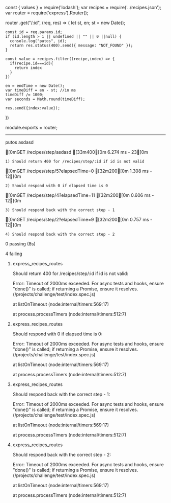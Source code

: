 const { values } = require('lodash');
var recipes = require('../recipes.json');
var router = require('express').Router();

router
  .get("/:id", (req, res) => {
    let st, en;
    st = new Date();

    const id = req.params.id;
    if (id.length > 1 || undefined || "" || 0 ||null) {
      console.log("putos", id);
      return res.status(400).send({ message: "NOT_FOUND" });
    }

    const value = recipes.filter((recipe,index) => {
      if(recipe.id===id){
        return index
      }
    })

    en = endTime = new Date();
    var timeDiff = en - st; //in ms
    timeDiff /= 1000;
    var seconds = Math.round(timeDiff);

    res.send({index:value});
  })

module.exports = router;


------------------------------

putos asdasd

[0mGET /recipes/step/asdasd [33m400[0m 6.274 ms - 23[0m

    1) Should return 400 for /recipes/step/:id if id is not valid

[0mGET /recipes/step/5?elapsedTime=0 [32m200[0m 1.308 ms - 12[0m

    2) Should respond with 0 if elapsed time is 0

[0mGET /recipes/step/4?elapsedTime=11 [32m200[0m 0.606 ms - 12[0m

    3) Should respond back with the correct step - 1

[0mGET /recipes/step/2?elapsedTime=9 [32m200[0m 0.757 ms - 12[0m

    4) Should respond back with the correct step - 2

  0 passing (8s)

  4 failing

  1) express_recipes_routes

       Should return 400 for /recipes/step/:id if id is not valid:

     Error: Timeout of 2000ms exceeded. For async tests and hooks, ensure "done()" is called; if returning a Promise, ensure it resolves. (/projects/challenge/test/index.spec.js)

      at listOnTimeout (node:internal/timers:569:17)

      at process.processTimers (node:internal/timers:512:7)

  2) express_recipes_routes

       Should respond with 0 if elapsed time is 0:

     Error: Timeout of 2000ms exceeded. For async tests and hooks, ensure "done()" is called; if returning a Promise, ensure it resolves. (/projects/challenge/test/index.spec.js)

      at listOnTimeout (node:internal/timers:569:17)

      at process.processTimers (node:internal/timers:512:7)

  3) express_recipes_routes

       Should respond back with the correct step - 1:

     Error: Timeout of 2000ms exceeded. For async tests and hooks, ensure "done()" is called; if returning a Promise, ensure it resolves. (/projects/challenge/test/index.spec.js)

      at listOnTimeout (node:internal/timers:569:17)

      at process.processTimers (node:internal/timers:512:7)

  4) express_recipes_routes

       Should respond back with the correct step - 2:

     Error: Timeout of 2000ms exceeded. For async tests and hooks, ensure "done()" is called; if returning a Promise, ensure it resolves. (/projects/challenge/test/index.spec.js)

      at listOnTimeout (node:internal/timers:569:17)

      at process.processTimers (node:internal/timers:512:7)

